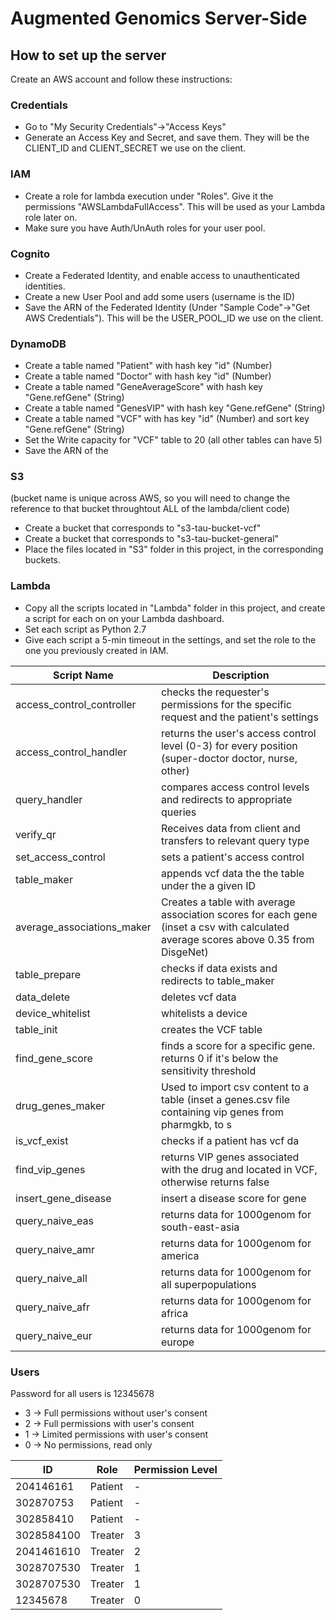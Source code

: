 # Augmented Genomics Server-Side

## How to set up the server

Create an AWS account and follow these instructions:
### Credentials
  - Go to "My Security Credentials"->"Access Keys"
  - Generate an Access Key and Secret, and save them. They will be the CLIENT_ID and CLIENT_SECRET we use on the client. 
### IAM
  - Create a role for lambda execution under "Roles". Give it the permissions "AWSLambdaFullAccess". This will be used as your Lambda role later on.
  - Make sure you have Auth/UnAuth roles for your user pool.
### Cognito
  - Create a Federated Identity, and enable access to unauthenticated identities.
  - Create a new User Pool and add some users (username is the ID)
  - Save the ARN of the Federated Identity (Under "Sample Code"->"Get AWS Credentials"). This will be the USER_POOL_ID we use on the client.
### DynamoDB
  - Create a table named "Patient" with hash key "id" (Number)
  - Create a table named "Doctor" with hash key "id" (Number)
  - Create a table named "GeneAverageScore" with hash key "Gene.refGene" (String)
  - Create a table named "GenesVIP" with hash key "Gene.refGene" (String)
  - Create a table named "VCF" with has key "id" (Number) and sort key "Gene.refGene" (String)
  - Set the Write capacity for "VCF" table to 20 (all other tables can have 5)
  - Save the ARN of the 
  
### S3
(bucket name is unique across AWS, so you will need to change the reference to that bucket throughtout ALL of the lambda/client code)
  - Create a bucket that corresponds to "s3-tau-bucket-vcf" 
  - Create a bucket that corresponds to "s3-tau-bucket-general" 
  - Place the files located in "S3" folder in this project, in the corresponding buckets.

### Lambda
  - Copy all the scripts located in "Lambda" folder in this project, and create a script for each on on your Lambda dashboard.
  - Set each script as Python 2.7
  - Give each script a 5-min timeout in the settings, and set the role to the one you previously created in IAM.
  
| Script Name | Description |
| ------ | ------ |
| access_control_controller | checks the requester's permissions for the specific request and the patient's settings|
| access_control_handler | returns the user's access control level (0-3) for every position (super-doctor doctor, nurse, other)|
| query_handler | compares access control levels and redirects to appropriate queries|
| verify_qr | Receives data from client and transfers to relevant query type|
|set_access_control | sets a patient's access control|
| table_maker | appends vcf data the the table under the a given ID|
| average_associations_maker |Creates a table with average association scores for each gene (inset a csv with calculated average scores above 0.35 from DisgeNet)|
| table_prepare | checks if data exists and redirects to table_maker|
| data_delete | deletes vcf data|
| device_whitelist | whitelists a device|
| table_init | creates the VCF table|
| find_gene_score | finds a score for a specific gene. returns 0 if it's below the sensitivity threshold|
| drug_genes_maker | Used to import csv content to a table (inset a genes.csv file containing vip genes from pharmgkb, to s|
| is_vcf_exist | checks if a patient has vcf da|
| find_vip_genes | returns VIP genes associated with the drug and located in VCF, otherwise returns false|
| insert_gene_disease | insert a disease score for gene|
| query_naive_eas | returns data for 1000genom for south-east-asia|
| query_naive_amr | returns data for 1000genom for america|
| query_naive_all | returns data for 1000genom for all superpopulations|
| query_naive_afr | returns data for 1000genom for africa|
| query_naive_eur | returns data for 1000genom for europe|


### Users

Password for all users is 12345678

- 3 -> Full permissions without user's consent
- 2 -> Full permissions with user's consent
- 1 -> Limited permissions with user's consent
- 0 -> No permissions, read only

| ID | Role | Permission Level |
| ------ | ------ | ------ |
| 204146161 | Patient | - |
| 302870753 | Patient | - |
| 302858410 | Patient | - |
| 3028584100 | Treater | 3 |
| 2041461610 | Treater | 2 |
| 3028707530 | Treater | 1 |
| 3028707530 | Treater | 1 |
| 12345678   | Treater | 0 |


